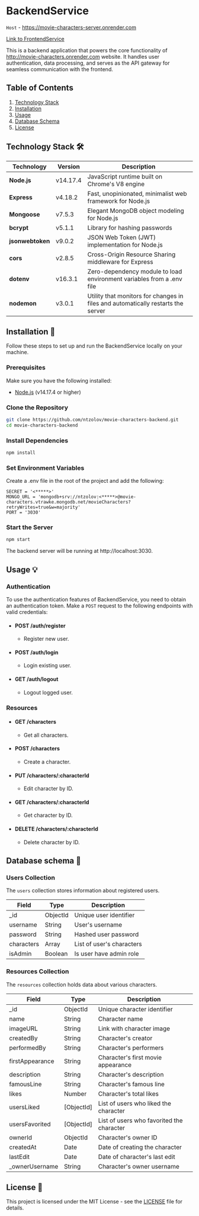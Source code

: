 # BackendService 
`Host` - https://movie-characters-server.onrender.com

[Link to FrontendService](https://github.com/ntzolov/movie-characters-client)

This is a backend application that powers the core functionality of http://movie-characters.onrender.com website. It handles user authentication, data processing, and serves as the API gateway for seamless communication with the frontend.

## Table of Contents

1. [Technology Stack](#technology-stack)
2. [Installation](#installation)
3. [Usage](#usage)
4. [Database Schema](#database-schema)
5. [License](#license)

## Technology Stack 🛠️ <a name="technology-stack"></a>

| Technology     | Version    | Description                                       |
| -------------- | ---------- | ------------------------------------------------- |
| **Node.js**    | v14.17.4   | JavaScript runtime built on Chrome's V8 engine   |
| **Express**    | v4.18.2    | Fast, unopinionated, minimalist web framework for Node.js |
| **Mongoose**   | v7.5.3     | Elegant MongoDB object modeling for Node.js      |
| **bcrypt**     | v5.1.1     | Library for hashing passwords                     |
| **jsonwebtoken** | v9.0.2   | JSON Web Token (JWT) implementation for Node.js   |
| **cors**       | v2.8.5     | Cross-Origin Resource Sharing middleware for Express |
| **dotenv**     | v16.3.1    | Zero-dependency module to load environment variables from a .env file |
| **nodemon**    | v3.0.1     | Utility that monitors for changes in files and automatically restarts the server |


## Installation 🔽 <a name="installation"></a>

Follow these steps to set up and run the BackendService locally on your machine.

### Prerequisites

Make sure you have the following installed:

- [Node.js](https://nodejs.org/) (v14.17.4 or higher)

### Clone the Repository

```bash
git clone https://github.com/ntzolov/movie-characters-backend.git
cd movie-characters-backend
```

### Install Dependencies

```bash
npm install
```

### Set Environment Variables

Create a .env file in the root of the project and add the following:

```env
SECRET = '<*****>'
MONGO_URL = 'mongodb+srv://ntzolov:<*****>@movie-characters.vtrawke.mongodb.net/movieCharacters?retryWrites=true&w=majority'
PORT = '3030'
```

### Start the Server

```bash
npm start
```

The backend server will be running at http://localhost:3030.

## Usage 💡 <a name="usage"></a>

### Authentication

To use the authentication features of BackendService, you need to obtain an authentication token. Make a `POST` request to the following endpoints with valid credentials:

- #### POST /auth/register
  - Register new user.
- #### POST /auth/login
  - Login existing user.
- #### GET /auth/logout
  - Logout logged user.

### Resources

- #### GET /characters
  - Get all characters.
- #### POST /characters
  - Create a character.
- #### PUT /characters/:characterId
  - Edit character by ID.
- #### GET /characters/:characterId
  - Get character by ID.
- ####  DELETE /characters/:characterId
  - Delete character by ID.

## Database schema 📃 <a name="database-schema"></a>

### Users Collection

The `users` collection stores information about registered users.

| Field       | Type     | Description               |
|-------------|----------|---------------------------|
| _id         | ObjectId | Unique user identifier    |
| username    | String   | User's username           |
| password    | String   | Hashed user password      |
| characters  | Array    | List of user's characters |
| isAdmin     | Boolean  | Is user have admin role   |

### Resources Collection

The `resources` collection holds data about various characters.

| Field       | Type     | Description               |
|-------------|----------|---------------------------|
| _id         | ObjectId | Unique character identifier|
| name        | String   | Character name             |
| imageURL    | String   | Link with character image |
| createdBy   | String   | Character's creator       |
| performedBy | String   | Character's performers    |
| firstAppearance | String   | Character's first movie appearance |
| description | String   | Character's description   |
| famousLine  | String   | Character's famous line   |
| likes       | Number   | Character's total likes   |
| usersLiked  | [ObjectId] | List of users who liked the character |
| usersFavorited | [ObjectId] | List of users who favorited the character |
| ownerId     | ObjectId | Character's owner ID      |
| createdAt   | Date     | Date of creating the character |
| lastEdit    | Date     | Date of character's last edit |
| _ownerUsername | String   | Character's owner username |

## License 📝 <a name="license"></a>

This project is licensed under the MIT License - see the [LICENSE](LICENSE) file for details.
